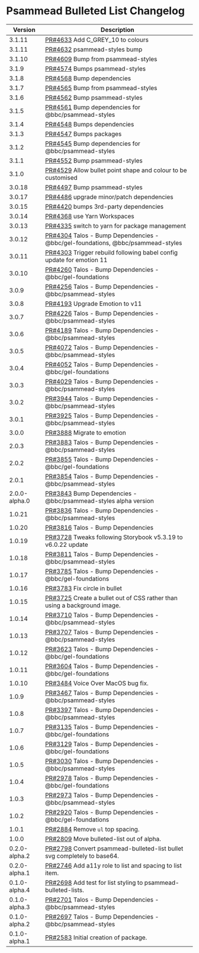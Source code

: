 # Psammead Bulleted List Changelog

| Version       | Description                                                                                                                 |
| ------------- | --------------------------------------------------------------------------------------------------------------------------- |
| 3.1.11 | [PR#4633](https://github.com/bbc/psammead/pull/4633) Add C_GREY_10 to colours |
| 3.1.11 | [PR#4632](https://github.com/bbc/psammead/pull/4632) psammead-styles bump |
| 3.1.10        | [PR#4609](https://github.com/bbc/psammead/pull/4609) Bump from psammead-styles                                              |
| 3.1.9         | [PR#4574](https://github.com/bbc/psammead/pull/4574) Bumps psammead-styles                                                  |
| 3.1.8         | [PR#4568](https://github.com/bbc/psammead/pull/4568) Bump dependencies                                                      |
| 3.1.7         | [PR#4565](https://github.com/bbc/psammead/pull/4565) Bump from psammead-styles                                              |
| 3.1.6         | [PR#4562](https://github.com/bbc/psammead/pull/4562) Bump psammead-styles                                                   |
| 3.1.5         | [PR#4561](https://github.com/bbc/psammead/pull/4561) Bump dependencies for @bbc/psammead-styles                             |
| 3.1.4         | [PR#4548](https://github.com/bbc/psammead/pull/4548) Bumps dependencies                                                     |
| 3.1.3         | [PR#4547](https://github.com/bbc/psammead/pull/4547) Bumps packages                                                         |
| 3.1.2         | [PR#4545](https://github.com/bbc/psammead/pull/4545) Bump dependencies for @bbc/psammead-styles                             |
| 3.1.1         | [PR#4552](https://github.com/bbc/psammead/pull/4552) Bump psammead-styles                                                   |
| 3.1.0         | [PR#4529](https://github.com/bbc/psammead/pull/4529) Allow bullet point shape and colour to be customised                   |
| 3.0.18        | [PR#4497](https://github.com/bbc/psammead/pull/4497) Bump psammead-styles                                                   |
| 3.0.17        | [PR#4486](https://github.com/bbc/psammead/pull/4486) upgrade minor/patch dependencies                                       |
| 3.0.15        | [PR#4420](https://github.com/bbc/psammead/pull/4420) bumps 3rd-party dependencies                                           |
| 3.0.14        | [PR#4368](https://github.com/bbc/psammead/pull/4368) use Yarn Workspaces                                                    |
| 3.0.13        | [PR#4335](https://github.com/bbc/psammead/pull/4335) switch to yarn for package management                                  |
| 3.0.12        | [PR#4304](https://github.com/bbc/psammead/pull/4304) Talos - Bump Dependencies - @bbc/gel-foundations, @bbc/psammead-styles |
| 3.0.11        | [PR#4303](https://github.com/bbc/psammead/pull/4303) Trigger rebuild following babel config update for emotion 11           |
| 3.0.10        | [PR#4260](https://github.com/bbc/psammead/pull/4260) Talos - Bump Dependencies - @bbc/gel-foundations                       |
| 3.0.9         | [PR#4256](https://github.com/bbc/psammead/pull/4256) Talos - Bump Dependencies - @bbc/psammead-styles                       |
| 3.0.8         | [PR#4193](https://github.com/bbc/psammead/pull/4193) Upgrade Emotion to v11                                                 |
| 3.0.7         | [PR#4226](https://github.com/bbc/psammead/pull/4226) Talos - Bump Dependencies - @bbc/psammead-styles                       |
| 3.0.6         | [PR#4189](https://github.com/bbc/psammead/pull/4189) Talos - Bump Dependencies - @bbc/psammead-styles                       |
| 3.0.5         | [PR#4072](https://github.com/bbc/psammead/pull/4072) Talos - Bump Dependencies - @bbc/psammead-styles                       |
| 3.0.4         | [PR#4052](https://github.com/bbc/psammead/pull/4052) Talos - Bump Dependencies - @bbc/gel-foundations                       |
| 3.0.3         | [PR#4029](https://github.com/bbc/psammead/pull/4029) Talos - Bump Dependencies - @bbc/psammead-styles                       |
| 3.0.2         | [PR#3944](https://github.com/bbc/psammead/pull/3944) Talos - Bump Dependencies - @bbc/psammead-styles                       |
| 3.0.1         | [PR#3925](https://github.com/bbc/psammead/pull/3925) Talos - Bump Dependencies - @bbc/psammead-styles                       |
| 3.0.0         | [PR#3888](https://github.com/bbc/psammead/pull/3888) Migrate to emotion                                                     |
| 2.0.3         | [PR#3883](https://github.com/bbc/psammead/pull/3883) Talos - Bump Dependencies - @bbc/psammead-styles                       |
| 2.0.2         | [PR#3855](https://github.com/bbc/psammead/pull/3855) Talos - Bump Dependencies - @bbc/gel-foundations                       |
| 2.0.1         | [PR#3854](https://github.com/bbc/psammead/pull/3854) Talos - Bump Dependencies - @bbc/psammead-styles                       |
| 2.0.0-alpha.0 | [PR#3843](https://github.com/bbc/psammead/pull/3843) Bump Dependencies - @bbc/psammead-styles alpha version                 |
| 1.0.21        | [PR#3836](https://github.com/bbc/psammead/pull/3836) Talos - Bump Dependencies - @bbc/psammead-styles                       |
| 1.0.20        | [PR#3816](https://github.com/bbc/psammead/pull/3816) Talos - Bump Dependencies                                              |
| 1.0.19        | [PR#3728](https://github.com/bbc/psammead/pull/3728) Tweaks following Storybook v5.3.19 to v6.0.22 update                   |
| 1.0.18        | [PR#3811](https://github.com/bbc/psammead/pull/3811) Talos - Bump Dependencies - @bbc/psammead-styles                       |
| 1.0.17        | [PR#3785](https://github.com/bbc/psammead/pull/3785) Talos - Bump Dependencies - @bbc/gel-foundations                       |
| 1.0.16        | [PR#3783](https://github.com/bbc/psammead/pull/3783) Fix circle in bullet                                                   |
| 1.0.15        | [PR#3725](https://github.com/bbc/psammead/pull/3725) Create a bullet out of CSS rather than using a background image.       |
| 1.0.14        | [PR#3710](https://github.com/bbc/psammead/pull/3710) Talos - Bump Dependencies - @bbc/psammead-styles                       |
| 1.0.13        | [PR#3707](https://github.com/bbc/psammead/pull/3707) Talos - Bump Dependencies - @bbc/psammead-styles                       |
| 1.0.12        | [PR#3623](https://github.com/bbc/psammead/pull/3623) Talos - Bump Dependencies - @bbc/gel-foundations                       |
| 1.0.11        | [PR#3604](https://github.com/bbc/psammead/pull/3604) Talos - Bump Dependencies - @bbc/gel-foundations                       |
| 1.0.10        | [PR#3484](https://github.com/bbc/psammead/pull/3484) Voice Over MacOS bug fix.                                              |
| 1.0.9         | [PR#3467](https://github.com/bbc/psammead/pull/3467) Talos - Bump Dependencies - @bbc/psammead-styles                       |
| 1.0.8         | [PR#3397](https://github.com/bbc/psammead/pull/3397) Talos - Bump Dependencies - @bbc/psammead-styles                       |
| 1.0.7         | [PR#3135](https://github.com/bbc/psammead/pull/3135) Talos - Bump Dependencies - @bbc/gel-foundations                       |
| 1.0.6         | [PR#3129](https://github.com/bbc/psammead/pull/3129) Talos - Bump Dependencies - @bbc/gel-foundations                       |
| 1.0.5         | [PR#3030](https://github.com/bbc/psammead/pull/3030) Talos - Bump Dependencies - @bbc/psammead-styles                       |
| 1.0.4         | [PR#2978](https://github.com/bbc/psammead/pull/2978) Talos - Bump Dependencies - @bbc/gel-foundations                       |
| 1.0.3         | [PR#2973](https://github.com/bbc/psammead/pull/2973) Talos - Bump Dependencies - @bbc/psammead-styles                       |
| 1.0.2         | [PR#2920](https://github.com/bbc/psammead/pull/2920) Talos - Bump Dependencies - @bbc/gel-foundations                       |
| 1.0.1         | [PR#2884](https://github.com/bbc/psammead/pull/2884) Remove `ul` top spacing.                                               |
| 1.0.0         | [PR#2809](https://github.com/bbc/psammead/pull/2809) Move bulleted-list out of alpha.                                       |
| 0.2.0-alpha.2 | [PR#2798](https://github.com/bbc/psammead/pull/2798) Convert psammead-bulleted-list bullet svg completely to base64.        |
| 0.2.0-alpha.1 | [PR#2746](https://github.com/bbc/psammead/pull/2746) Add a11y role to list and spacing to list item.                        |
| 0.1.0-alpha.4 | [PR#2698](https://github.com/bbc/psammead/pull/2698) Add test for list styling to psammead-bulleted-lists.                  |
| 0.1.0-alpha.3 | [PR#2701](https://github.com/bbc/psammead/pull/2701) Talos - Bump Dependencies - @bbc/psammead-styles                       |
| 0.1.0-alpha.2 | [PR#2697](https://github.com/bbc/psammead/pull/2697) Talos - Bump Dependencies - @bbc/psammead-styles                       |
| 0.1.0-alpha.1 | [PR#2583](https://github.com/BBC-News/psammead/pull/2583) Initial creation of package.                                      |
